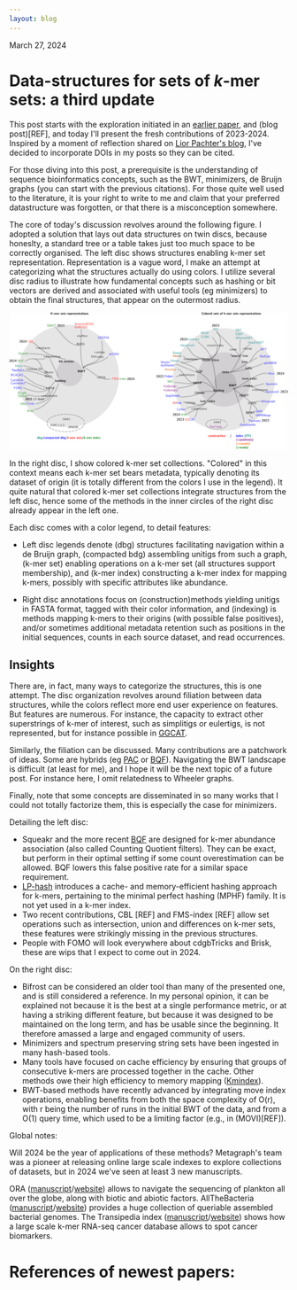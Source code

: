 ```yaml
---	
layout: blog
---
```


March 27, 2024

# Data-structures for sets of _k_-mer sets: a third update

This post starts with the exploration initiated in an [earlier paper](REF), and (blog post)[REF], and today I'll present the fresh contributions of 2023-2024. 
Inspired by a moment of reflection shared on [Lior Pachter's blog](REF), I've decided to incorporate DOIs in my posts so they can be cited.

For those diving into this post, a prerequisite is the understanding of sequence bioinformatics concepts, such as the BWT, minimizers,  de Bruijn graphs (you can start with the previous citations).
For those quite well used to the literature, it is your right to write to me and claim that your preferred datastructure was forgotten, or that there is a misconception somewhere. 

The core of today's discussion revolves around the following figure.
I adopted a solution that lays out data structures on twin discs, because honeslty, a standard tree or a table takes just too much space to be correctly organised. 
The left disc shows structures enabling k-mer set representation. Representation is a vague word, I make an attempt at categorizing what the structures actually do using colors. 
I utilize several disc radius to illustrate how fundamental concepts such as hashing or bit vectors are derived and associated with useful tools (eg minimizers) to obtain the final structures, that appear on the outermost radius.

<img src="files/colored2024.png" alt="drawing" width="1400"/>

In the right disc, I show colored k-mer set collections. "Colored" in this context means each k-mer set bears metadata, typically denoting its dataset of origin (it is totally different from the colors I use in the legend). It quite natural that colored k-mer set collections integrate structures from the left disc, hence some of the methods in the inner circles of the right disc already appear in the left one.


Each disc comes with a color legend, to detail features:

* Left disc legends denote (dbg) structures facilitating navigation within a de Bruijn graph, (compacted bdg) assembling unitigs from such a graph, (k-mer set) enabling operations on a k-mer set (all structures support membership), and (k-mer index) constructing a k-mer index for mapping k-mers, possibly with specific attributes like abundance.

* Right disc annotations focus on (construction)methods yielding unitigs in FASTA format, tagged with their color information, and (indexing) is methods mapping k-mers to their origins (with possible false positives), and/or sometimes additional metadata retention such as positions in the initial sequences, counts in each source dataset, and read occurrences.

## Insights

There are, in fact, many ways to categorize the structures, this is one attempt. The disc organization revolves around filiation between data structures, while the colors reflect more end user experience on features. But features are numerous. For instance, the capacity to extract other superstrings of k-mer of interest, such as simplitigs or eulertigs, is not represented, but for instance possible in [GGCAT](REF).

Similarly, the filiation can be discussed. Many contributions are a patchwork of ideas. Some are hybrids (eg [PAC](REF) or [BQF](REF)). Navigating the BWT landscape is difficult (at least for me), and I hope it will be the next topic of a future post.  For instance here, I omit relatedness to Wheeler graphs.

Finally, note that some concepts are disseminated in so many works that I could not totally factorize them, this is especially the case for minimizers.

Detailing the left disc:

* Squeakr and the more recent [BQF]() are designed for k-mer abundance association (also called Counting Quotient filters). They can be exact, but perform in their optimal setting if some count overestimation can be allowed. BQF lowers this false positive rate for a similar space requirement.
* [LP-hash](REF) introduces a cache- and memory-efficient hashing approach for k-mers, pertaining to the minimal perfect hashing (MPHF) family. It is not yet used in a k-mer index.
* Two recent contributions, CBL [REF] and FMS-index [REF]  allow set operations such as intersection, union and differences on k-mer sets, these features were strikingly missing in the previous structures.
* People with FOMO will look everywhere about cdgbTricks and Brisk, these are wips that I expect to come out in 2024.

On the right disc:

* Bifrost can be considered an older tool than many of the presented one, and is still considered a reference. In my personal opinion, it can be explained not because it is the best at a single performance metric, or at having a striking different feature, but because it was designed to be maintained on the long term, and has be usable since the beginning. It therefore amassed a large and engaged community of users.
* Minimizers and spectrum preserving string sets have been ingested in many hash-based tools.
* Many tools have focused on cache efficiency by ensuring that groups of consecutive k-mers are processed together in the cache. Other methods owe their high efficiency to memory mapping ([Kmindex](REF)).
* BWT-based methods have recently advanced by integrating move index operations, enabling benefits from both the space complexity of O(r), with r being the number of runs in the initial BWT of the data, and from a O(1) query time, which used to be a limiting factor (e.g., in (MOVI)[REF]).

Global notes:

Will 2024 be the year of applications of these methods? Metagraph's team was a pioneer at releasing online large scale indexes to explore collections of datasets, but in 2024 we've seen at least 3 new manuscripts.

ORA ([manuscript](REF)/[website](REF)) allows to navigate the sequencing of plankton all over the globe, along with biotic and abiotic factors. AllTheBacteria ([manuscript](REF)/[website](REF)) provides a huge collection of queriable assembled bacterial genomes. The Transipedia index ([manuscript](REF)/[website](REF)) shows how a large scale k-mer RNA-seq cancer database allows to spot cancer biomarkers.
    
    
# References of newest papers:

